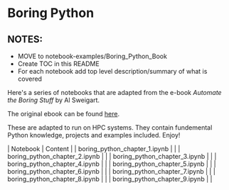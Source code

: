 # Boring Python

## NOTES:
* MOVE to notebook-examples/Boring_Python_Book
* Create TOC in this README
* For each notebook add top level description/summary of what is covered

Here's a series of notebooks that are adapted from the e-book *Automate the Boring Stuff* by Al Sweigart.

The original ebook can be found [here](https://automatetheboringstuff.com/). 

These are adapted to run on HPC systems. They contain fundemental Python knowledge, projects and examples included. Enjoy!

| Notebook | Content |
| boring_python_chapter_1.ipynb |  |
| boring_python_chapter_2.ipynb |  |
| boring_python_chapter_3.ipynb |  |
| boring_python_chapter_4.ipynb |  |
| boring_python_chapter_5.ipynb |  |
| boring_python_chapter_6.ipynb |  |
| boring_python_chapter_7.ipynb |  |
| boring_python_chapter_8.ipynb |  |
| boring_python_chapter_9.ipynb |  |
